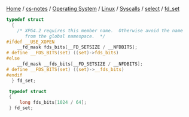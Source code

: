 [Home](https://mengxianbin.github.io) /
[cs-notes](https://mengxianbin.github.io/cs-notes/site) /
[Operating System](https://mengxianbin.github.io/cs-notes/site/Operating%20System) /
[Linux](https://mengxianbin.github.io/cs-notes/site/Operating%20System/Linux) /
[Syscalls](https://mengxianbin.github.io/cs-notes/site/Operating%20System/Linux/Syscalls) /
[select](https://mengxianbin.github.io/cs-notes/site/Operating%20System/Linux/Syscalls/select) /
[fd_set](https://mengxianbin.github.io/cs-notes/site/Operating%20System/Linux/Syscalls/select/fd_set)

```c
typedef struct
  {
    /* XPG4.2 requires this member name.  Otherwise avoid the name
       from the global namespace.  */
#ifdef __USE_XOPEN
    __fd_mask fds_bits[__FD_SETSIZE / __NFDBITS];
# define __FDS_BITS(set) ((set)->fds_bits)
#else
    __fd_mask __fds_bits[__FD_SETSIZE / __NFDBITS];
# define __FDS_BITS(set) ((set)->__fds_bits)
#endif
  } fd_set;
```

```c
 typedef struct
 {
     long fds_bits[1024 / 64];
 } fd_set;
```

